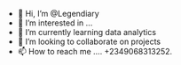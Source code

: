- 👋 Hi, I’m @Legendiary
- 👀 I’m interested in ...
- 🌱 I’m currently learning data analytics
- 💞️ I’m looking to collaborate on projects
- 📫 How to reach me .... +2349068313252.

<!---
Legendiary/Legendiary is a ✨ special ✨ repository because its `README.md` (this file) appears on your GitHub profile.
You can click the Preview link to take a look at your changes.
--->
